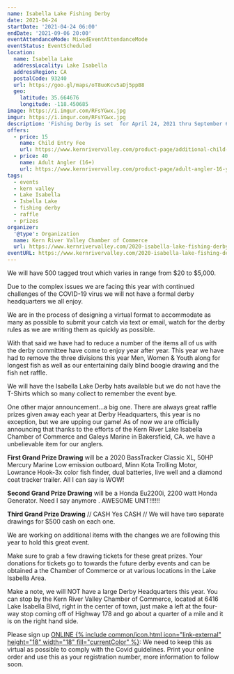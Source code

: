 ```yaml
---
name: Isabella Lake Fishing Derby
date: 2021-04-24
startDate: '2021-04-24 06:00'
endDate: '2021-09-06 20:00'
eventAttendanceMode: MixedEventAttendanceMode
eventStatus: EventScheduled
location:
  name: Isabella Lake
  addressLocality: Lake Isabella
  addressRegion: CA
  postalCode: 93240
  url: https://goo.gl/maps/oT8uoKcv5aDj5ppB8
  geo:
    latitude: 35.664676
    longitude: -118.450685
image: https://i.imgur.com/RFsYGwx.jpg
imgur: https://i.imgur.com/RFsYGwx.jpg
description: 'Fishing Derby is set  for April 24, 2021 thru September 6, 2021'
offers:
  - price: 15
    name: Child Entry Fee
    url: https://www.kernrivervalley.com/product-page/additional-child-for-family-pack
  - price: 40
    name: Adult Angler (16+)
    url: https://www.kernrivervalley.com/product-page/adult-angler-16-years-and-older-1
tags:
  - events
  - kern valley
  - Lake Isabella
  - Isbella Lake
  - fishing derby
  - raffle
  - prizes
organizer:
  '@type': Organization
  name: Kern River Valley Chamber of Commerce
  url: https://www.kernrivervalley.com/2020-isabella-lake-fishing-derby
eventURL: https://www.kernrivervalley.com/2020-isabella-lake-fishing-derby
---
```

We will have 500 tagged trout which varies in range from $20 to $5,000.

<div class="status-box info">Due to the complex issues we are facing this year
with continued challenges of the COVID-19 virus we will not have a formal derby
headquarters we all enjoy.</div>

We are in the process of designing a virtual format to accommodate as many as
possible to submit your catch via text or email, watch for the derby rules as
we are writing them as quickly as possible.

With that said we have had to reduce a number of the items all of us with the
derby committee have come to enjoy year after year.  This year we have had to
remove the three divisions this year Men, Women & Youth along for longest fish
as well as our entertaining daily blind boogie drawing and the fish net raffle. 

We will have the Isabella Lake Derby hats available but we do not have the
T-Shirts which so many collect to remember the event bye.

One other major announcement...a big one. There are always great raffle prizes
given away each year at Derby Headquarters, this year is no exception, but we
are upping our game! As of now we are officially announcing that thanks to the
efforts of the Kern River Lake Isabella Chamber of Commerce and Galeys Marine
in Bakersfield, CA. we have a unbelievable item for our anglers.

**First Grand Prize Drawing** will be a 2020 BassTracker Classic XL, 50HP
Mercury Marine Low emission outboard, Minn Kota Trolling Motor, Lowrance Hook-3x
color fish finder, dual batteries, live well and a diamond coat tracker trailer.
All I can say is WOW!

**Second Grand Prize Drawing** will be a Honda Eu2200i, 2200 watt Honda
Generator. Need I say anymore .  AWESOME UNIT!!!!!!

**Third Grand Prize Drawing** // CASH  Yes CASH // We will have two separate
drawings for $500 cash on each one.

We are working on additional items with the changes we are following this year
to hold this great event.

Make sure to grab a few drawing tickets for these great prizes.  Your donations
for tickets go to towards the future derby events and can be obtained a the
Chamber of Commerce or at various locations in the Lake Isabella Area. 

Make a note, we will NOT have a large Derby Headquarters this year.  You can
stop by the Kern River Valley Chamber of Commerce, located at 6416 Lake Isabella
Blvd, right in the center of town, just make a left at the four-way stop coming
off of Highway 178 and go about a quarter of a mile and it is on the right hand
side.

Please sign up <a href="{{ page.eventURL }}" rel="noopener noreferrer external">ONLINE {% include common/icon.html icon="link-external" height="18" width="18" fill="currentColor" %}</a>:
We need to keep this as virtual as possible to comply with the Covid guidelines.
Print your online order and use this as your registration number, more
information to follow soon.
